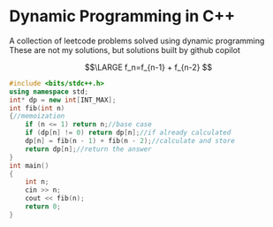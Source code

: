 

# Dynamic Programming in C++ 
A collection of leetcode problems solved using dynamic programming
These are not my solutions, but solutions built by github copilot

$$\LARGE  f_n=f_{n-1} + f_{n-2} $$


```cpp
#include <bits/stdc++.h>
using namespace std;
int* dp = new int[INT_MAX];
int fib(int n)
{//memoization
    if (n <= 1) return n;//base case
    if (dp[n] != 0) return dp[n];//if already calculated
    dp[n] = fib(n - 1) + fib(n - 2);//calculate and store
    return dp[n];//return the answer
}
int main() 
{
    int n;
    cin >> n;
    cout << fib(n);
    return 0;
}
```





